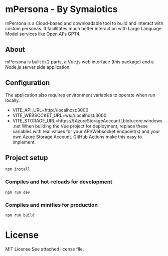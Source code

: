 
# mPersona - By Symaiotics
mPersona is a Cloud-based and downloadable tool to build and interact with custom personas.
It facilitates much better interaction with Large Language Model services like Open AI's GPT4.

## About
mPersona is built in 2 parts, a Vue.js web interface (this package) and a Node.js server side application.

## Configuration
The application also requires environment variables to operate when run locally.
- VITE_API_URL=http://localhost:3000
- VITE_WEBSOCKET_URL=ws://localhost:3000
- VITE_STORAGE_URL=https://[AzureStorageAccount].blob.core.windows.net
When building the Vue project for deployment, replace these variables with real values for your API/Websocket endpoint(s) and your own Azure Storage Account.
GitHub Actions make this easy to implement.


## Project setup
```
npm install
```

### Compiles and hot-reloads for development
```
npm run dev
```

### Compiles and minifies for production
```
npm run build
```

# License
MIT License
See attached license file.
